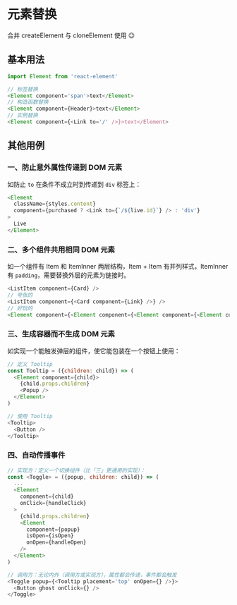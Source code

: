 # 元素替换

合并 createElement 与 cloneElement 使用 😉


## 基本用法

```js
import Element from 'react-element'

// 标签替换
<Element component='span'>text</Element>
// 构造函数替换
<Element component={Header}>text</Element>
// 实例替换
<Element component={<Link to='/' />}>text</Element>
```

## 其他用例

### 一、防止意外属性传递到 DOM 元素

如防止 `to` 在条件不成立时到传递到 `div` 标签上：

```js
<Element
  className={styles.content}
  component={purchased ? <Link to={`/${live.id}`} /> : 'div'}
>
  Live
</Element>
```

### 二、多个组件共用相同 DOM 元素

如一个组件有 Item 和 ItemInner 两层结构，Item + Item 有并列样式，ItemInner 有 `padding`，需要替换外层的元素为链接时。

```js
<ListItem component={Card} />
// 夸张的
<ListItem component={<Card component={Link} />} />
// 好玩的
<Element component={<Element component={<Element component={<Element component='span' />} />} />}>
```

### 三、生成容器而不生成 DOM 元素

如实现一个能触发弹层的组件，使它能包装在一个按钮上使用：

```js
// 定义 Tooltip
const Tooltip = ({children: child}) => (
  <Element component={child}>
    {child.props.children}
    <Popup />
  </Element>
)

// 使用 Tooltip
<Tooltip>
  <Button />
</Tooltip>
```

### 四、自动传播事件

```js
// 实现方：定义一个切换组件（比「三」更通用的实现）：
const <Toggle> = ({popup, children: child}) => (
  ...
  <Element
    component={child}
    onClick={handleClick}
  >
    {child.props.children}
    <Element
      component={popup}
      isOpen={isOpen}
      onOpen={handleOpen}
    />
  </Element>
)

// 调用方：无论内外（调用方或实现方），属性都会传递，事件都会触发
<Toggle popup={<Tooltip placement='top' onOpen={} />}>
  <Button ghost onClick={} />
</Toggle>
```
